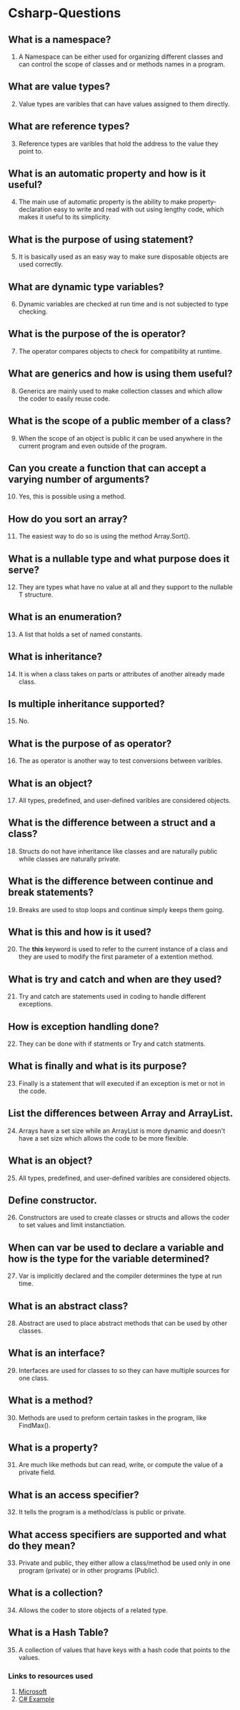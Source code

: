 # Csharp-Questions

## What is a namespace?
1. A Namespace can be either used for organizing different classes and can control the scope of classes and or methods names in a program.

## What are value types?
2. Value types are varibles that can have values assigned to them directly.

## What are reference types?
3. Reference types are varibles that hold the address to the value they point to.

## What is an automatic property and how is it useful?
4. The main use of automatic property is the ability to make property-declaration easy to write and read with out using lengthy code, which makes it useful to its simplicity.

## What is the purpose of using statement?
5. It is basically used as an easy way to make sure disposable objects are used correctly.

## What are dynamic type variables?
6. Dynamic variables are checked at run time and is not subjected to type checking.

## What is the purpose of the is operator?
7. The operator compares objects to check for compatibility at runtime.

## What are generics and how is using them useful?
8. Generics are mainly used to make collection classes and which allow the coder to easily reuse code.

## What is the scope of a public member of a class?
9. When the scope of an object is public it can be used anywhere in the current program and even outside of the program.

## Can you create a function that can accept a varying number of arguments?
10. Yes, this is possible using a method.

## How do you sort an array?
11. The easiest way to do so is using the method Array.Sort().

## What is a nullable type and what purpose does it serve?
12. They are types what have no value at all and they support to the nullable T structure.

## What is an enumeration?
13. A list that holds a set of named constants.

## What is inheritance?
14. It is when a class takes on parts or attributes of another already made class.

## Is multiple inheritance supported?
15. No.

## What is the purpose of as operator?
16. The as operator is another way to test conversions between varibles.

## What is an object?
17. All types, predefined, and user-defined varibles are considered objects.

## What is the difference between a struct and a class?
18. Structs do not have inheritance like classes and are naturally public while classes are naturally private.

## What is the difference between continue and break statements?
19. Breaks are used to stop loops and continue simply keeps them going.

## What is this and how is it used?
20. The **this** keyword is used to refer to the current instance of a class and they are used to modify the first parameter of a extention method.

## What is try and catch and when are they used?
21. Try and catch are statements used in coding to handle different exceptions.

## How is exception handling done?
22. They can be done with if statments or Try and catch statments.

## What is finally and what is its purpose?
23. Finally is a statement that will executed if an exception is met or not in the code.

## List the differences between Array and ArrayList.
24. Arrays have a set size while an ArrayList is more dynamic and doesn't have a set size which allows the code to be more flexible. 

## What is an object?
25. All types, predefined, and user-defined varibles are considered objects.

## Define constructor.
26. Constructors are used to create classes or structs and allows the coder to set values and limit instanctiation.

## When can var be used to declare a variable and how is the type for the variable determined?
27. Var is implicitly declared and  the compiler determines the type at run time. 

## What is an abstract class?
28. Abstract are used to place abstract methods that can be used by other classes.

## What is an interface?
29. Interfaces are used for classes to so they can have multiple sources for one class.

## What is a method?
30. Methods are used to preform certain taskes in the program, like FindMax().

## What is a property?
31. Are much like methods but can read, write, or compute the value of a private field.

## What is an access specifier?
32. It tells the program is a method/class is public or private.

## What access specifiers are supported and what do they mean?
33. Private and public, they either allow a class/method be used only in one program (private) or in other programs
 (Public).
## What is a collection?
34. Allows the coder to store objects of a related type.

## What is a Hash Table?
35. A collection of values that have keys with a hash code that points to the values.

### Links to resources used
1. [Microsoft](https://docs.microsoft.com/en-us/dotnet/csharp/)
2. [C# Example](http://www.csharp-examples.net/sort-array/)
